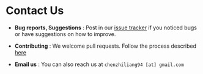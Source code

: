 # Contact Us

* **Bug reports, Suggestions** : Post in our [issue tracker](https://github.com/CS2103JAN2017-W14-B4/main/issues)
  if you noticed bugs or have suggestions on how to improve.

* **Contributing** : We welcome pull requests. Follow the process described [here](https://github.com/oss-generic/process)

* **Email us** : You can also reach us at `chenzhiliang94 [at] gmail.com`
